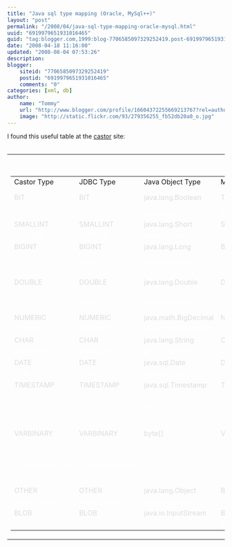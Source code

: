```yaml
---
title: "Java sql type mapping (Oracle, MySql++)"
layout: "post"
permalink: "/2008/04/java-sql-type-mapping-oracle-mysql.html"
uuid: "6919979651931016465"
guid: "tag:blogger.com,1999:blog-7706585097329252419.post-6919979651931016465"
date: "2008-04-18 11:16:00"
updated: "2008-08-04 07:53:26"
description: 
blogger:
    siteid: "7706585097329252419"
    postid: "6919979651931016465"
    comments: "0"
categories: [xml, db]
author: 
    name: "Tommy"
    url: "http://www.blogger.com/profile/16604372255669213767?rel=author"
    image: "http://static.flickr.com/93/279356255_fb52db20a0_o.jpg"
---
```


<div class="css-full-post-content js-full-post-content">
<div xmlns="http://www.w3.org/1999/xhtml">I found this useful table at the <a href="http://www.castor.org/ddlgen-mapping.html">castor</a> site:<br /><br /><table border="0" cellpadding="2" cellspacing="1" width="100%"><tbody><tr><td><table border="0" cellpadding="8" cellspacing="1" width="100%"><caption><br /></caption><tbody><tr class="cheader"><td class="cheader">Castor Type</td><td class="cheader">JDBC Type</td><td class="cheader">Java Object Type</td><td class="cheader">MySQL</td><td class="cheader">PostgreSQL</td><td class="cheader">Oracle</td><td class="cheader">Derby</td><td class="cheader">MSSQL</td><td class="cheader">SapDB</td><td class="cheader">DB2</td><td class="cheader">Sybase</td><td class="cheader">HSQL</td><td class="cheader">PointBase</td></tr><tr bg="" style="color: rgb(221, 221, 221);">          <td><span class="bodyGrey">BIT</span></td>          <td><span class="bodyGrey">BIT</span></td>          <td><span class="bodyGrey">java.lang.Boolean</span></td>          <td><span class="bodyGrey">TINYINT(1)</span></td>          <td><span class="bodyGrey">BOOLEAN</span></td>          <td><span class="bodyGrey">BOOLEAN</span></td>          <td><span class="bodyGrey">CHAR FOR BIT DATA</span></td>          <td><span class="bodyGrey">BIT</span></td>          <td><span class="bodyGrey">BOOLEAN</span></td>          <td><span class="bodyGrey"><br /></span></td>          <td><span class="bodyGrey">BIT</span></td>          <td><span class="bodyGrey">BIT</span></td>          <td><span class="bodyGrey">BOOLEAN</span></td>        </tr><tr bg="" style="color: rgb(255, 255, 255);">          <td><span class="bodyGrey">TINYINT</span></td>          <td><span class="bodyGrey">TINYINT</span></td>          <td><span class="bodyGrey">java.lang.Byte</span></td>          <td><span class="bodyGrey">TINYINT</span></td>          <td><span class="bodyGrey">SMALLINT</span></td>          <td><span class="bodyGrey">SMALLINT</span></td>          <td><span class="bodyGrey">SMALLINT</span></td>          <td><span class="bodyGrey">TINYINT</span></td>          <td><span class="bodyGrey">SMALLINT</span></td>          <td><span class="bodyGrey">SMALLINT</span></td>          <td><span class="bodyGrey">TINYINT</span></td>          <td><span class="bodyGrey">TINYINT</span></td>          <td><span class="bodyGrey">SMALLINT</span></td>        </tr><tr bg="" style="color: rgb(221, 221, 221);">          <td><span class="bodyGrey">SMALLINT</span></td>          <td><span class="bodyGrey">SMALLINT</span></td>          <td><span class="bodyGrey">java.lang.Short</span></td>          <td><span class="bodyGrey">SMALLINT</span></td>          <td><span class="bodyGrey">SMALLINT</span></td>          <td><span class="bodyGrey">SMALLINT</span></td>          <td><span class="bodyGrey">SMALLINT</span></td>          <td><span class="bodyGrey">SMALLINT</span></td>          <td><span class="bodyGrey">SMALLINT</span></td>          <td><span class="bodyGrey">SMALLINT</span></td>          <td><span class="bodyGrey">SMALLINT</span></td>          <td><span class="bodyGrey">SMALLINT</span></td>          <td><span class="bodyGrey">SMALLINT</span></td>        </tr><tr bg="" style="color: rgb(255, 255, 255);">          <td><span class="bodyGrey">INTEGER</span></td>          <td><span class="bodyGrey">INTEGER</span></td>          <td><span class="bodyGrey">java.lang.Integer</span></td>          <td><span class="bodyGrey">INTEGER</span></td>          <td><span class="bodyGrey">INTEGER</span></td>          <td><span class="bodyGrey">INTEGER</span></td>          <td><span class="bodyGrey">INTEGER</span></td>          <td><span class="bodyGrey">INTEGER</span></td>          <td><span class="bodyGrey">INTEGER</span></td>          <td><span class="bodyGrey">INTEGER</span></td>          <td><span class="bodyGrey">INTEGER</span></td>          <td><span class="bodyGrey">INTEGER</span></td>          <td><span class="bodyGrey">INTEGER</span></td>        </tr><tr bg="" style="color: rgb(221, 221, 221);">          <td><span class="bodyGrey">BIGINT</span></td>          <td><span class="bodyGrey">BIGINT</span></td>          <td><span class="bodyGrey">java.lang.Long</span></td>          <td><span class="bodyGrey">BIGINT</span></td>          <td><span class="bodyGrey">BIGINT</span></td>          <td><span class="bodyGrey">NUMERIC</span></td>          <td><span class="bodyGrey">BIGINT</span></td>          <td><span class="bodyGrey">BIGINT</span></td>          <td><span class="bodyGrey">INTEGER</span></td>          <td><span class="bodyGrey">BIGINT</span></td>          <td><span class="bodyGrey">INTEGER</span></td>          <td><span class="bodyGrey">BIGINT</span></td>          <td><span class="bodyGrey">NUMERIC</span></td>        </tr><tr bg="" style="color: rgb(255, 255, 255);">          <td><span class="bodyGrey">FLOAT</span></td>          <td><span class="bodyGrey">FLOAT</span></td>          <td><span class="bodyGrey">java.lang.Double</span></td>          <td><span class="bodyGrey">FLOAT</span></td>          <td><span class="bodyGrey">DOUBLE PRECISION</span></td>          <td><span class="bodyGrey">FLOAT</span></td>          <td><span class="bodyGrey">FLOAT</span></td>          <td><span class="bodyGrey">FLOAT</span></td>          <td><span class="bodyGrey">FLOAT</span></td>          <td><span class="bodyGrey">FLOAT</span></td>          <td><span class="bodyGrey">FLOAT</span></td>          <td><span class="bodyGrey">FLOAT</span></td>          <td><span class="bodyGrey">FLOAT</span></td>        </tr><tr bg="" style="color: rgb(221, 221, 221);">          <td><span class="bodyGrey">DOUBLE</span></td>          <td><span class="bodyGrey">DOUBLE</span></td>          <td><span class="bodyGrey">java.lang.Double</span></td>          <td><span class="bodyGrey">DOUBLE</span></td>          <td><span class="bodyGrey">DOUBLE PRECISION</span></td>          <td><span class="bodyGrey">DOUBLE PRECISION</span></td>          <td><span class="bodyGrey">DOUBLE</span></td>          <td><span class="bodyGrey">DOUBLE PRECISION</span></td>          <td><span class="bodyGrey">DOUBLE PRECISION</span></td>          <td><span class="bodyGrey">DOUBLE</span></td>          <td><span class="bodyGrey">DOUBLE PRECISION</span></td>          <td><span class="bodyGrey">DOUBLE PRECISION</span></td>          <td><span class="bodyGrey">DOUBLE PRECISION</span></td>        </tr><tr bg="" style="color: rgb(255, 255, 255);">          <td><span class="bodyGrey">REAL</span></td>          <td><span class="bodyGrey">REAL</span></td>          <td><span class="bodyGrey">java.lang.Float</span></td>          <td><span class="bodyGrey">REAL</span></td>          <td><span class="bodyGrey">REAL</span></td>          <td><span class="bodyGrey">REAL</span></td>          <td><span class="bodyGrey">REAL</span></td>          <td><span class="bodyGrey">REAL</span></td>          <td><span class="bodyGrey">DOUBLE PRECISION</span></td>          <td><span class="bodyGrey">REAL</span></td>          <td><span class="bodyGrey">REAL</span></td>          <td><span class="bodyGrey">REAL</span></td>          <td><span class="bodyGrey">REAL</span></td>        </tr><tr bg="" style="color: rgb(221, 221, 221);">          <td><span class="bodyGrey">NUMERIC</span></td>          <td><span class="bodyGrey">NUMERIC</span></td>          <td><span class="bodyGrey">java.math.BigDecimal</span></td>          <td><span class="bodyGrey">NUMERIC</span></td>          <td><span class="bodyGrey">NUMERIC</span></td>          <td><span class="bodyGrey">NUMERIC</span></td>          <td><span class="bodyGrey">NUMERIC</span></td>          <td><span class="bodyGrey">NUMERIC</span></td>          <td><span class="bodyGrey">NUMERIC</span></td>          <td><span class="bodyGrey">NUMERIC</span></td>          <td><span class="bodyGrey">NUMERIC</span></td>          <td><span class="bodyGrey">NUMERIC</span></td>          <td><span class="bodyGrey">NUMERIC</span></td>        </tr><tr bg="" style="color: rgb(255, 255, 255);">          <td><span class="bodyGrey">DECIMAL</span></td>          <td><span class="bodyGrey">DECIMAL</span></td>          <td><span class="bodyGrey">java.math.BigDecimal</span></td>          <td><span class="bodyGrey">DECIMAL</span></td>          <td><span class="bodyGrey">NUMERIC</span></td>          <td><span class="bodyGrey">DECIMAL</span></td>          <td><span class="bodyGrey">DECIMAL</span></td>          <td><span class="bodyGrey">DECIMAL</span></td>          <td><span class="bodyGrey">DECIMAL</span></td>          <td><span class="bodyGrey">DECIMAL</span></td>          <td><span class="bodyGrey">DECIMAL</span></td>          <td><span class="bodyGrey">DECIMAL</span></td>          <td><span class="bodyGrey">DECIMAL</span></td>        </tr><tr bg="" style="color: rgb(221, 221, 221);">          <td><span class="bodyGrey">CHAR</span></td>          <td><span class="bodyGrey">CHAR</span></td>          <td><span class="bodyGrey">java.lang.String</span></td>          <td><span class="bodyGrey">CHAR</span></td>          <td><span class="bodyGrey">CHAR</span></td>          <td><span class="bodyGrey">CHAR</span></td>          <td><span class="bodyGrey">CHAR</span></td>          <td><span class="bodyGrey">CHAR</span></td>          <td><span class="bodyGrey">CHAR</span></td>          <td><span class="bodyGrey">CHAR</span></td>          <td><span class="bodyGrey">CHAR</span></td>          <td><span class="bodyGrey">CHAR</span></td>          <td><span class="bodyGrey">CHAR</span></td>        </tr><tr bg="" style="color: rgb(255, 255, 255);">          <td><span class="bodyGrey">VARCHAR</span></td>          <td><span class="bodyGrey">VARCHAR</span></td>          <td><span class="bodyGrey">java.lang.String</span></td>          <td><span class="bodyGrey">VARCHAR</span></td>          <td><span class="bodyGrey">VARCHAR</span></td>          <td><span class="bodyGrey">VARCHAR2</span></td>          <td><span class="bodyGrey">VARCHAR</span></td>          <td><span class="bodyGrey">VARCHAR</span></td>          <td><span class="bodyGrey">VARCHAR</span></td>          <td><span class="bodyGrey">VARCHAR</span></td>          <td><span class="bodyGrey">VARCHAR</span></td>          <td><span class="bodyGrey">VARCHAR</span></td>          <td><span class="bodyGrey">VARCHAR</span></td>        </tr><tr bg="" style="color: rgb(221, 221, 221);">          <td><span class="bodyGrey">DATE</span></td>          <td><span class="bodyGrey">DATE</span></td>          <td><span class="bodyGrey">java.sql.Date</span></td>          <td><span class="bodyGrey">DATE</span></td>          <td><span class="bodyGrey">DATE</span></td>          <td><span class="bodyGrey">DATE</span></td>          <td><span class="bodyGrey">DATE</span></td>          <td><span class="bodyGrey">DATETIME</span></td>          <td><span class="bodyGrey">DATE</span></td>          <td><span class="bodyGrey">DATE</span></td>          <td><span class="bodyGrey">DATETIME</span></td>          <td><span class="bodyGrey">DATE</span></td>          <td><span class="bodyGrey">DATE</span></td>        </tr><tr bg="" style="color: rgb(255, 255, 255);">          <td><span class="bodyGrey">TIME</span></td>          <td><span class="bodyGrey">TIME</span></td>          <td><span class="bodyGrey">java.sql.Time</span></td>          <td><span class="bodyGrey">TIME</span></td>          <td><span class="bodyGrey">TIME</span></td>          <td><span class="bodyGrey">DATE</span></td>          <td><span class="bodyGrey">TIME</span></td>          <td><span class="bodyGrey">DATETIME</span></td>          <td><span class="bodyGrey">TIME</span></td>          <td><span class="bodyGrey">TIME</span></td>          <td><span class="bodyGrey">DATETIME</span></td>          <td><span class="bodyGrey">TIME</span></td>          <td><span class="bodyGrey">TIME</span></td>        </tr><tr bg="" style="color: rgb(221, 221, 221);">          <td><span class="bodyGrey">TIMESTAMP</span></td>          <td><span class="bodyGrey">TIMESTAMP</span></td>          <td><span class="bodyGrey">java.sql.Timestamp</span></td>          <td><span class="bodyGrey">TIMESTAMP</span></td>          <td><span class="bodyGrey">TIMESTAMP</span></td>          <td><span class="bodyGrey">TIMESTAMP</span></td>          <td><span class="bodyGrey">TIMESTAMP</span></td>          <td><span class="bodyGrey">TIMESTAMP</span></td>          <td><span class="bodyGrey">TIMESTAMP</span></td>          <td><span class="bodyGrey">TIMESTAMP</span></td>          <td><span class="bodyGrey">TIMESTAMP</span></td>          <td><span class="bodyGrey">TIMESTAMP</span></td>          <td><span class="bodyGrey">TIMESTAMP</span></td>        </tr><tr bg="" style="color: rgb(255, 255, 255);">          <td><span class="bodyGrey">BINARY</span></td>          <td><span class="bodyGrey">BINARY</span></td>          <td><span class="bodyGrey">byte[]</span></td>          <td><span class="bodyGrey">BINARY</span></td>          <td><span class="bodyGrey">BYTEA</span></td>          <td><span class="bodyGrey">RAW</span></td>          <td><span class="bodyGrey">CHAR [n] FOR BIT DATA</span></td>          <td><span class="bodyGrey">BINARY</span></td>          <td><span class="bodyGrey">BLOB</span></td>          <td><span class="bodyGrey">CHAR [n] FOR BIT DATA</span></td>          <td><span class="bodyGrey">BINARY</span></td>          <td><span class="bodyGrey">BINARY</span></td>          <td><span class="bodyGrey">BLOB</span></td>        </tr><tr bg="" style="color: rgb(221, 221, 221);">          <td><span class="bodyGrey">VARBINARY</span></td>          <td><span class="bodyGrey">VARBINARY</span></td>          <td><span class="bodyGrey">byte[]</span></td>          <td><span class="bodyGrey">VARBINARY</span></td>          <td><span class="bodyGrey">BYTEA</span></td>          <td><span class="bodyGrey">LONG RAW</span></td>          <td><span class="bodyGrey">VARCHAR [] FOR BIT DATA</span></td>          <td><span class="bodyGrey">VARBINARY</span></td>          <td><span class="bodyGrey">BLOB</span></td>          <td><span class="bodyGrey">VARCHAR [] FOR BIT DATA</span></td>          <td><span class="bodyGrey">VARBINARY</span></td>          <td><span class="bodyGrey">VARBINARY</span></td>          <td><span class="bodyGrey">BLOB</span></td>        </tr><tr bg="" style="color: rgb(255, 255, 255);">          <td><span class="bodyGrey">LONGVARBINARY</span></td>          <td><span class="bodyGrey">LONGVARBINARY</span></td>          <td><span class="bodyGrey">byte[]</span></td>          <td><span class="bodyGrey">VARBINARY</span></td>          <td><span class="bodyGrey">BYTEA</span></td>          <td><span class="bodyGrey">LONG RAW</span></td>          <td><span class="bodyGrey">LONG VARCHAR FOR BIT DATA</span></td>          <td><span class="bodyGrey">IMAGE</span></td>          <td><span class="bodyGrey">BLOB</span></td>          <td><span class="bodyGrey">LONG VARCHAR FOR BIT DATA</span></td>          <td><span class="bodyGrey">VARBINARY</span></td>          <td><span class="bodyGrey">LONGVARBINARY</span></td>          <td><span class="bodyGrey">BLOB</span></td>        </tr><tr bg="" style="color: rgb(221, 221, 221);">          <td><span class="bodyGrey">OTHER</span></td>          <td><span class="bodyGrey">OTHER</span></td>          <td><span class="bodyGrey">java.lang.Object</span></td>          <td><span class="bodyGrey">BLOB</span></td>          <td><span class="bodyGrey">BYTEA</span></td>          <td><span class="bodyGrey">BLOB</span></td>          <td><span class="bodyGrey">BLOB</span></td>          <td><span class="bodyGrey">IMAGE</span></td>          <td><span class="bodyGrey">BLOB</span></td>          <td><span class="bodyGrey">BLOB</span></td>          <td><span class="bodyGrey">IMAGE</span></td>          <td><span class="bodyGrey">OTHER</span></td>          <td><span class="bodyGrey">BLOB</span></td>        </tr><tr bg="" style="color: rgb(255, 255, 255);">          <td><span class="bodyGrey">JAVA_OBJECT</span></td>          <td><span class="bodyGrey">JAVA_OBJECT</span></td>          <td><span class="bodyGrey">java.lang.Object</span></td>          <td><span class="bodyGrey">BLOB</span></td>          <td><span class="bodyGrey">BYTEA</span></td>          <td><span class="bodyGrey">BLOB</span></td>          <td><span class="bodyGrey">BLOB</span></td>          <td><span class="bodyGrey">IMAGE</span></td>          <td><span class="bodyGrey">BLOB</span></td>          <td><span class="bodyGrey">BLOB</span></td>          <td><span class="bodyGrey">IMAGE</span></td>          <td><span class="bodyGrey">OBJECT</span></td>          <td><span class="bodyGrey">BLOB</span></td>        </tr><tr bg="" style="color: rgb(221, 221, 221);">          <td><span class="bodyGrey">BLOB</span></td>          <td><span class="bodyGrey">BLOB</span></td>          <td><span class="bodyGrey">java.io.InputStream</span></td>          <td><span class="bodyGrey">BLOB</span></td>          <td><span class="bodyGrey">BYTEA</span></td>          <td><span class="bodyGrey">BLOB</span></td>          <td><span class="bodyGrey">BLOB</span></td>          <td><span class="bodyGrey">IMAGE</span></td>          <td><span class="bodyGrey">BLOB</span></td>          <td><span class="bodyGrey">BLOB</span></td>          <td><span class="bodyGrey">IMAGE</span></td>          <td><span class="bodyGrey">OBJECT</span></td>          <td><span class="bodyGrey">BLOB</span></td>        </tr><tr bg="" style="color: rgb(255, 255, 255);">          <td><span class="bodyGrey">CLOB</span></td>          <td><span class="bodyGrey">CLOB</span></td>          <td><span class="bodyGrey">java.sql.Clob</span></td>          <td><span class="bodyGrey">TEXT</span></td>          <td><span class="bodyGrey">TEXT</span></td>          <td><span class="bodyGrey">CLOB</span></td>          <td><span class="bodyGrey">CLOB</span></td>          <td><span class="bodyGrey">TEXT</span></td>          <td><span class="bodyGrey">CLOB</span></td>          <td><span class="bodyGrey">CLOB</span></td>          <td><span class="bodyGrey">TEXT</span></td>          <td><span class="bodyGrey">OBJECT</span></td>          <td><span class="bodyGrey">CLOB</span></td>        </tr></tbody></table></td></tr></tbody></table>     <a name="JDBC-Types-not-supported-by-Castor"><h2><br /></h2></a></div>
</div>
